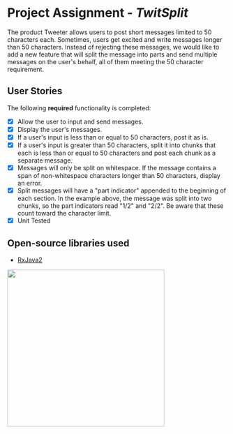 # Project Assignment - *TwitSplit*

The product Tweeter allows users to post short messages limited to 50
characters each.
Sometimes, users get excited and write messages longer than 50 characters.
Instead of rejecting these messages, we would like to add a new feature that will
split the message into parts and send multiple messages on the user's behalf,
all of them meeting the 50 character requirement.

## User Stories

The following **required** functionality is completed:

* [X] Allow the user to input and send messages.
* [X] Display the user's messages.
* [X] If a user's input is less than or equal to 50 characters, post it as is.
* [X] If a user's input is greater than 50 characters, split it into chunks that
each is less than or equal to 50 characters and post each chunk as a separate
message.
* [X] Messages will only be split on whitespace. If the message contains a span
of non-whitespace characters longer than 50 characters, display an error.
* [X] Split messages will have a "part indicator" appended to the beginning of
each section. In the example above, the message was split into two chunks, so
the part indicators read "1/2" and "2/2". Be aware that these count toward the
character limit.
* [X] Unit Tested 

## Open-source libraries used

- [RxJava2](https://github.com/ReactiveX/RxJava)

<image src="https://raw.githubusercontent.com/minhnguyen31093/TwitSplit/master/device-2018-04-27-225544.png" width="360"/>
